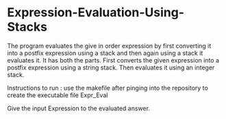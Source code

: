 # Expression-Evaluation-Using-Stacks
The program evaluates the give in order expression by first converting it into a postfix expression using a stack and then again using a stack it evaluates it.
It has both the parts.
First converts the given expression into a postfix expression using a string stack.
Then evaluates it using an integer stack.

Instructions to run :
use the makefile after pinging into the repository to create the executable file Expr_Eval

Give the input Expression to the evaluated answer.
